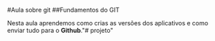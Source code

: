 #Aula sobre git
##Fundamentos do GIT

Nesta aula aprendemos como crias as versões dos aplicativos e como enviar tudo para o **Github**."# projeto" 
